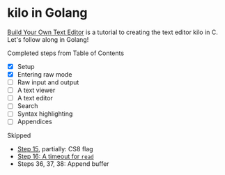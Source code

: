 # kilo in Golang

[Build Your Own Text Editor](https://viewsourcecode.org/snaptoken/kilo/index.html) is a tutorial to creating the text editor kilo in C.
Let's follow along in Golang!

Completed steps from Table of Contents
- [x] Setup
- [x] Entering raw mode
- [ ] Raw input and output
- [ ] A text viewer
- [ ] A text editor
- [ ] Search
- [ ] Syntax highlighting
- [ ] Appendices

Skipped
- [Step 15](https://viewsourcecode.org/snaptoken/kilo/02.enteringRawMode.html#miscellaneous-flags), partially: CS8 flag
- [Step 16: A timeout for `read`](https://viewsourcecode.org/snaptoken/kilo/02.enteringRawMode.html#a-timeout-for-read)
- Steps 36, 37, 38: Append buffer
